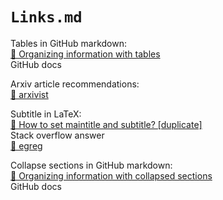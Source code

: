 # `Links.md`

Tables in GitHub markdown:  
[📝 Organizing information with tables](https://docs.github.com/en/github/writing-on-github/working-with-advanced-formatting/organizing-information-with-tables)  
GitHub docs

Arxiv article recommendations:  
[🔗 arxivist](https://arxivist.com/)

Subtitle in LaTeX:  
[🥞 How to set maintitle and subtitle? [duplicate]](https://tex.stackexchange.com/a/219399)  
Stack overflow answer  
[👤 egreg](https://tex.stackexchange.com/users/4427/egreg)

Collapse sections in GitHub markdown:  
[📝 Organizing information with collapsed sections](https://docs.github.com/en/github/writing-on-github/working-with-advanced-formatting/organizing-information-with-collapsed-sections)  
GitHub docs
